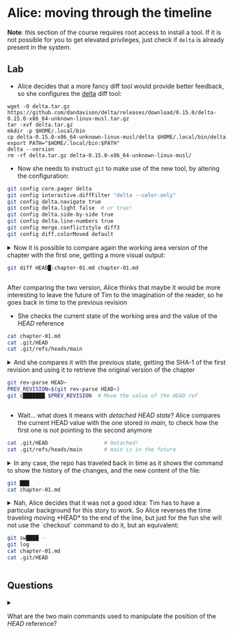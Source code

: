 # Alice: moving through the timeline

**Note**: this section of the course requires root access to install a tool. If it is not possible for you to get elevated privileges, just check if `delta` is already present in the system.

## Lab

* Alice decides that a more fancy diff tool would provide better feedback, so she configures the [delta](https://github.com/dandavison/delta) diff tool:

```optional
wget -O delta.tar.gz https://github.com/dandavison/delta/releases/download/0.15.0/delta-0.15.0-x86_64-unknown-linux-musl.tar.gz
tar -xvf delta.tar.gz
mkdir -p $HOME/.local/bin
cp delta-0.15.0-x86_64-unknown-linux-musl/delta $HOME/.local/bin/delta
export PATH="$HOME/.local/bin:$PATH"
delta --version
rm -rf delta.tar.gz delta-0.15.0-x86_64-unknown-linux-musl/
```

* Now she needs to instruct `git` to make use of the new tool, by altering the configuration:

```bash
git config core.pager delta
git config interactive.diffFilter "delta --color-only"
git config delta.navigate true
git config delta.light false  # or true!
git config delta.side-by-side true
git config delta.line-numbers true
git config merge.conflictstyle diff3
git config diff.colorMoved default
```

<details>
<summary>
Now it is possible to compare again the working area version of the chapter with the first one, getting a more visual output:

```bash
git diff HEAD█:chapter-01.md chapter-01.md
```

</summary>

---
#### Solution

```bash
git diff HEAD~:chapter-01.md chapter-01.md
```
---
</details>

After comparing the two version, Alice thinks that maybe it would be more interesting to leave the future of Tim to the imagination of the reader, so he goes back in time to the previous revision

* She checks the current state of the working area and the value of the *HEAD* reference

```bash
cat chapter-01.md
cat .git/HEAD
cat .git/refs/heads/main
```

<details>
<summary>
And she compares it with the previous state, getting the SHA-1 of the first revision and using it to retrieve the original version of the chapter

```bash
git rev-parse HEAD~
PREV_REVISION=$(git rev-parse HEAD~)
git c███████ $PREV_REVISION  # Move the value of the HEAD ref
```
</summary>

---
#### Solution

```bash
git rev-parse HEAD~
PREV_REVISION=$(git rev-parse HEAD~)
git checkout $PREV_REVISION
```
---
</details>

* Wait... what does it means with *detached HEAD state*? Alice compares the current HEAD value with the one stored in *main*, to check how the first one is not pointing to the second anymore

```bash
cat .git/HEAD                  # Detached!
cat .git/refs/heads/main       # main is in the future
```

<details>
<summary>
In any case, the repo has traveled back in time as it shows the command to show the history of the changes, and the new content of the file: 

```bash
git ███
cat chapter-01.md
```
</summary>

---
#### Solution

```bash
git log
cat chapter-01.md
```
---
</details>

<details>
<summary>
Nah, Alice decides that it was not a good idea: Tim  has to have a particular background for this story to work. So Alice reverses the time traveling moving *HEAD* to the end of the line, but just for the fun she will not use the `checkout` command to do it, but an equivalent:

```bash
git sw████ -
git log
cat chapter-01.md
cat .git/HEAD
```
</summary>

---
#### Solution

```bash
git switch - # Switch to the previously checkout branch
git log
cat chapter-01.md
cat .git/HEAD
```
---
</details>

## Questions

<details>
<summary>

What are the two main commands used to manipulate the position of the *HEAD* reference?
</summary>

---
#### Solution

```bash
git switch and git checkout
```
---
</details>

